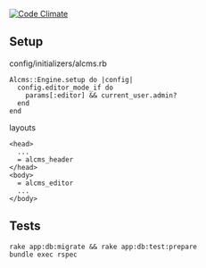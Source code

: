 [![Code Climate](https://codeclimate.com/github/AgentLemon/alcms/badges/gpa.svg)](https://codeclimate.com/github/AgentLemon/alcms)

Setup
-----

config/initializers/alcms.rb

    Alcms::Engine.setup do |config|
      config.editor_mode_if do
        params[:editor] && current_user.admin?
      end
    end

layouts

    <head>
      ...
      = alcms_header    
    </head>
    <body>
      = alcms_editor
      ...
    </body>

Tests
-----

    rake app:db:migrate && rake app:db:test:prepare
    bundle exec rspec
